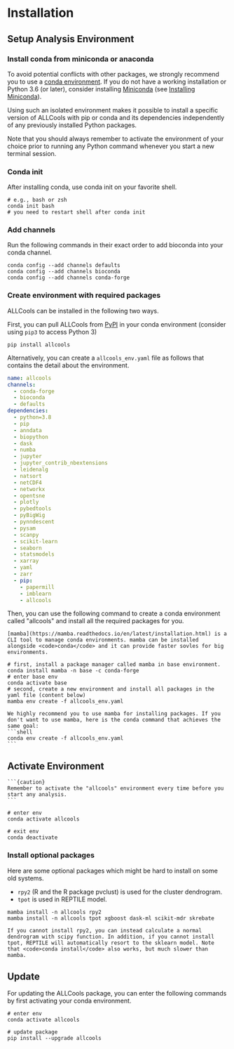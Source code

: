 # Installation

## Setup Analysis Environment

### Install conda from miniconda or anaconda

To avoid potential conflicts with other packages, we strongly recommend you to use a [conda environment](https://www.anaconda.com/products/individual). If you do not have a working installation or Python 3.6 (or later), consider installing [Miniconda](https://docs.conda.io/en/latest/miniconda.html) (see [Installing Miniconda](https://docs.conda.io/projects/conda/en/latest/user-guide/install/linux.html)).

Using such an isolated environment makes it possible to install a specific version of ALLCools with pip or conda and its dependencies independently of any previously installed Python packages. 

Note that you should always remember to activate the environment of your choice prior to running any Python command whenever you start a new terminal session.


### Conda init

After installing conda, use conda init on your favorite shell.

```shell
# e.g., bash or zsh
conda init bash
# you need to restart shell after conda init
```

### Add channels

Run the following commands in their exact order to add bioconda into your conda channel.

```shell
conda config --add channels defaults
conda config --add channels bioconda
conda config --add channels conda-forge
```

### Create environment with required packages

ALLCools can be installed in the following two ways. 

First, you can pull ALLCools from [PyPI](https://pypi.org/project/allcools/) in your conda environment (consider using <code>pip3</code> to access Python 3)

```shell
pip install allcools
```

Alternatively, you can create a `allcools_env.yaml` file as follows that contains the detail about the environment.

```yaml
name: allcools
channels:
  - conda-forge
  - bioconda
  - defaults
dependencies:
  - python=3.8
  - pip
  - anndata
  - biopython
  - dask
  - numba
  - jupyter
  - jupyter_contrib_nbextensions
  - leidenalg
  - natsort
  - netCDF4
  - networkx
  - opentsne
  - plotly
  - pybedtools
  - pyBigWig
  - pynndescent
  - pysam
  - scanpy
  - scikit-learn
  - seaborn
  - statsmodels
  - xarray
  - yaml
  - zarr
  - pip:
    - papermill
    - imblearn
    - allcools
```
Then, you can use the following command to create a conda environment called "allcools" and install all the required packages for you. 

````{note}
[mamba](https://mamba.readthedocs.io/en/latest/installation.html) is a CLI tool to manage conda environments. mamba can be installed alongside <code>conda</code> and it can provide faster sovles for big environments.  
````

```shell
# first, install a package manager called mamba in base environment.
conda install mamba -n base -c conda-forge
# enter base env
conda activate base
# second, create a new environment and install all packages in the yaml file (content below)
mamba env create -f allcools_env.yaml
```

````{tip}
We highly recommend you to use mamba for installing packages. If you don't want to use mamba, here is the conda command that achieves the same goal:
```shell
conda env create -f allcools_env.yaml
```
````

## Activate Environment
````{margin}
```{caution}
Remember to activate the "allcools" environment every time before you start any analysis.
```
````

```shell
# enter env
conda activate allcools

# exit env
conda deactivate
```

### Install optional packages

Here are some optional packages which might be hard to install on some old systems.
- <code>rpy2</code> (R and the R package pvclust) is used for the cluster dendrogram.
- <code>tpot</code> is used in REPTILE model. 

```shell
mamba install -n allcools rpy2
mamba install -n allcools tpot xgboost dask-ml scikit-mdr skrebate
```

````{note}
If you cannot install rpy2, you can instead calculate a normal dendrogram with scipy function. In addition, if you cannot install tpot, REPTILE will automatically resort to the sklearn model. Note that <code>conda install</code> also works, but much slower than mamba. 
````

## Update

For updating the ALLCools package, you can enter the following commands by first activating your conda environment. 

```shell
# enter env
conda activate allcools

# update package
pip install --upgrade allcools
```
